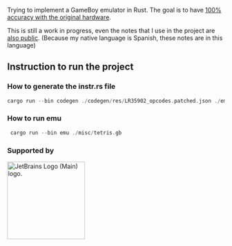 Trying to implement a GameBoy emulator in Rust. The goal is to have [100% accuracy with the original hardware](https://mgba.io/2017/04/30/emulation-accuracy).

This is still a work in progress, even the notes that I use in the project are [also public](https://www.notion.so/oscarcpozas/Emulando-la-Gameboy-en-Rust-8919f3bae14947ce9ff4111986a27e29?pvs=4). (Because my native language is Spanish, these notes are in this language)

## Instruction to run the project

### How to generate the instr.rs file

```rust
cargo run --bin codegen ./codegen/res/LR35902_opcodes.patched.json ./emu/src/instr.rs
```

 ### How to run emu

```rust
 cargo run --bin emu ./misc/tetris.gb
```

### Supported by

[<img src="https://resources.jetbrains.com/storage/products/company/brand/logos/jb_beam.png" alt="JetBrains Logo (Main) logo." width="180">](https://jb.gg/OpenSourceSupport)
